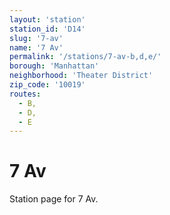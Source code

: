 ```yaml
---
layout: 'station'
station_id: 'D14'
slug: '7-av'
name: '7 Av'
permalink: '/stations/7-av-b,d,e/'
borough: 'Manhattan'
neighborhood: 'Theater District'
zip_code: '10019'
routes:
  - B,
  - D,
  - E
---
```

# 7 Av

Station page for 7 Av.
